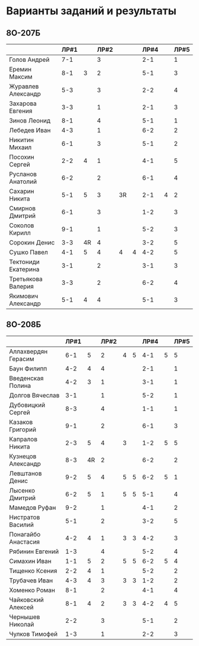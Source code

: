 # Варианты заданий и результаты

## 8О-207Б
|                     | ЛР#1 |   | ЛР#2 |   |   | ЛР#4 |   | ЛР#5 |
|---------------------|------|---|------|---|---|------|---|------|
| Голов Андрей        | 7-1  |   |  3   |   |   | 2-1  |   |  1   |
| Еремин Максим       | 8-1  | 3 |  2   |   |   | 5-1  |   |  3   |
| Журавлев Александр  | 5-3  |   |  3   |   |   | 2-2  |   |  4   |
| Захарова Евгения    | 3-3  |   |  1   |   |   | 2-1  |   |  3   |
| Зинов  Леонид       | 8-1  |   |  4   |   |   | 5-1  |   |  1   |
| Лебедев Иван        | 4-3  |   |  1   |   |   | 6-2  |   |  2   |
| Никитин Михаил      | 6-1  |   |  3   |   |   | 5-1  |   |  2   |
| Посохин Сергей      | 2-2  | 4 |  1   |   |   | 4-1  |   |  5   |
| Русланов Анатолий   | 6-2  |   |  2   |   |   | 6-1  |   |  4   |
| Сахарин Никита      | 5-1  | 5 |  3   | 3R|   | 2-1  | 4 |  2   |
| Смирнов Дмитрий     | 6-1  |   |  3   |   |   | 1-2  |   |  3   |
| Соколов Кирилл      | 9-1  |   |  1   |   |   | 5-2  |   |  3   |
| Сорокин Денис       | 3-3  | 4R|  4   |   |   | 3-2  |   |  5   |
| Сушко Павел         | 4-1  | 5 |  4   | 4 | 4 | 4-2  |   |  5   |
| Тектониди Екатерина | 3-1  |   |  2   |   |   | 3-1  |   |  3   |
| Третьякова Валерия  | 3-3  |   |  2   |   |   | 6-2  |   |  4   |
| Якимович Александр  | 5-1  | 4 |  4   |   |   | 5-1  |   |  3   |

## 8О-208Б
|                     | ЛР#1 |   | ЛР#2 |   |   | ЛР#4 |   | ЛР#5 |
|---------------------|------|---|------|---|---|------|---|------|
| Аллахвердян Герасим | 6-1  | 5 |  2   | 4 | 5 | 4-1  | 5 |  5   |
| Баун Филипп         | 4-2  | 4 |  4   |   |   | 2-1  |   |  1   |
| Введенская Полина   | 4-2  | 3 |  1   |   |   | 3-1  |   |  1   |
| Долгов Вячеслав     | 3-1  |   |  1   |   |   | 5-2  |   |  1   |
| Дубовицкий Сергей   | 8-3  |   |  4   |   |   | 1-1  |   |  1   |
| Казаков Григорий    | 9-1  |   |  2   |   |   | 6-1  |   |  3   |
| Капралов Никита     | 2-3  | 5 |  4   | 3 |   | 1-2  | 5 |  5   |
| Кузнецов Александр  | 8-3  |4R |  2   |   |   | 6-2  |   |  2   |
| Левштанов Денис     | 9-2  | 5 |  4   | 5 | 5 | 6-2  | 5 |  1   |
| Лысенко Дмитрий     | 6-2  | 5 |  1   | 5 | 5 | 5-1  |   |  4   |
| Мамедов Руфан       | 9-2  |   |  1   |   |   | 4-1  |   |  2   |
| Нистратов Василий   | 5-1  |   |  2   |   |   | 3-2  |   |  5   |
| Понагайбо Анастасия | 4-2  | 4 |  1   | 3 | 3 | 4-2  |   |  3   |
| Рябинин Евгений     | 1-3  |   |  4   |   |   | 5-2  |   |  4   |
| Симахин Иван        | 1-1  | 5 |  2   | 5 | 5 | 6-2  | 5 |  4   |
| Тищенко Ксения      | 2-2  | 4 |  1   |   |   | 5-2  |   |  2   |
| Трубачев Иван       | 4-3  | 4 |  3   | 3 | 3 | 1-2  |   |  2   |
| Хоменко Роман       | 8-1  |   |  2   |   |   | 4-1  |   |  4   |
| Чайковский Алексей  | 8-1  | 4 |  2   | 3 | 3 | 4-2  | 4 |  5   |
| Чернышев Николай    | 2-2  |   |  3   |   |   | 5-1  |   |  2   |
| Чулков Тимофей      | 1-3  |   |  1   |   |   | 2-2  |   |  3   |
